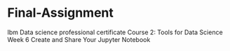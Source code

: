 # Final-Assignment
 Ibm Data science professional certificate Course 2: Tools for Data Science Week 6 Create and Share Your Jupyter Notebook

